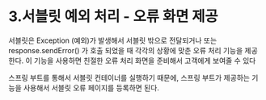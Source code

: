 # 3.서블릿 예외 처리 - 오류 화면 제공

서블릿은 Exception (예외)가 발생해서 서블릿 밖으로 전달되거나 또는 response.sendError() 가 호출
되었을 때 각각의 상황에 맞춘 오류 처리 기능을 제공한다.
이 기능을 사용하면 친절한 오류 처리 화면을 준비해서 고객에게 보여줄 수 있다

스프링 부트를 통해서 서블릿 컨테이너를 실행하기 때문에, 스프링 부트가 제공하는 기능을
사용해서 서블릿 오류 페이지를 등록하면 된다.